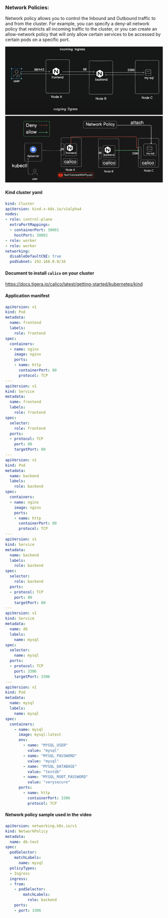 ### Network Policies:

Network policy allows you to control the Inbound and Outbound traffic to and from the cluster. For example, you can specify a deny-all network policy that restricts all incoming traffic to the cluster, or you can create an allow-network policy that will only allow certain services to be accessed by certain pods on a specific port.

![alt text](image.png)
![alt text](image-1.png)

#### Kind cluster yaml

```yaml
kind: Cluster
apiVersion: kind.x-k8s.io/v1alpha4
nodes:
- role: control-plane
  extraPortMappings:
  - containerPort: 30001
    hostPort: 30001
- role: worker
- role: worker
networking:
  disableDefaultCNI: true
  podSubnet: 192.168.0.0/16
```

#### Document to install `calico` on your cluster

https://docs.tigera.io/calico/latest/getting-started/kubernetes/kind

#### Application manifest

``` yaml
apiVersion: v1
kind: Pod
metadata:
  name: frontend
  labels:
    role: frontend
spec:
  containers:
  - name: nginx
    image: nginx
    ports:
    - name: http
      containerPort: 80
      protocol: TCP
---
apiVersion: v1
kind: Service
metadata:
  name: frontend
  labels:
    role: frontend
spec:
  selector:
    role: frontend
  ports:
  - protocol: TCP
    port: 80
    targetPort: 80
---
apiVersion: v1
kind: Pod
metadata:
  name: backend
  labels:
    role: backend
spec:
  containers:
  - name: nginx
    image: nginx
    ports:
    - name: http
      containerPort: 80
      protocol: TCP
---
apiVersion: v1
kind: Service
metadata:
  name: backend
  labels:
    role: backend
spec:
  selector:
    role: backend
  ports:
  - protocol: TCP
    port: 80
    targetPort: 80
---
apiVersion: v1
kind: Service
metadata:
  name: db
  labels:
    name: mysql
spec:
  selector:
    name: mysql
  ports:
  - protocol: TCP
    port: 3306
    targetPort: 3306
---
apiVersion: v1
kind: Pod
metadata:
  name: mysql
  labels:
    name: mysql
spec:
  containers:
    - name: mysql
      image: mysql:latest
      env:
        - name: "MYSQL_USER"
          value: "mysql"
        - name: "MYSQL_PASSWORD"
          value: "mysql"
        - name: "MYSQL_DATABASE"
          value: "testdb"
        - name: "MYSQL_ROOT_PASSWORD"
          value: "verysecure"
      ports:
        - name: http
          containerPort: 3306
          protocol: TCP
```

#### Network policy sample used in the video

```yaml
apiVersion: networking.k8s.io/v1
kind: NetworkPolicy
metadata:
  name: db-test
spec:
  podSelector:
    matchLabels:
      name: mysql
  policyTypes:
  - Ingress
  ingress:
  - from:
    - podSelector:
        matchLabels:
          role: backend
    ports:
    - port: 3306
  ```
